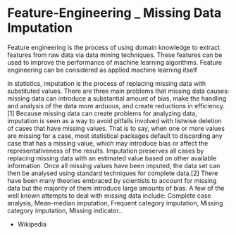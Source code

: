 # Feature-Engineering _ Missing Data Imputation
Feature engineering is the process of using domain knowledge to extract features from raw data via data mining techniques. These features can be used to improve the performance of machine learning algorithms. Feature engineering can be considered as applied machine learning itself 

In statistics, imputation is the process of replacing missing data with substituted values. There are three main problems that missing data causes: missing data can introduce a substantial amount of bias, make the handling and analysis of the data more arduous, and create reductions in efficiency.[1] Because missing data can create problems for analyzing data, imputation is seen as a way to avoid pitfalls involved with listwise deletion of cases that have missing values. That is to say, when one or more values are missing for a case, most statistical packages default to discarding any case that has a missing value, which may introduce bias or affect the representativeness of the results. Imputation preserves all cases by replacing missing data with an estimated value based on other available information. Once all missing values have been imputed, the data set can then be analysed using standard techniques for complete data.[2] There have been many theories embraced by scientists to account for missing data but the majority of them introduce large amounts of bias. A few of the well known attempts to deal with missing data include: Complete case analysis, Mean-median imputation, Frequent category imputation, Missing category imputation, Missing indicator..

- Wikipedia


